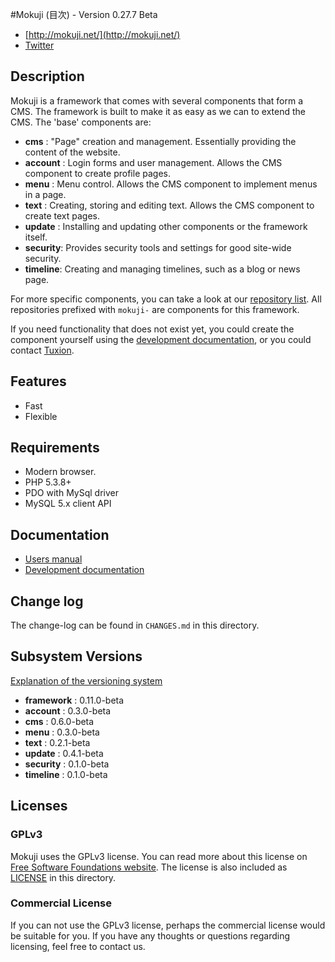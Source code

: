 #Mokuji (目次) - Version 0.27.7 Beta

* [http://mokuji.net/](http://mokuji.net/)
* [Twitter](http://twitter.com/mokujidev)


## Description

Mokuji is a framework that comes with several components that form a CMS. The framework is
built to make it as easy as we can to extend the CMS. The 'base' components are:

* __cms__     : "Page" creation and management. Essentially providing the content of the website.
* __account__ : Login forms and user management. Allows the CMS component to create profile pages.
* __menu__    : Menu control. Allows the CMS component to implement menus in a page.
* __text__    : Creating, storing and editing text. Allows the CMS component to create text pages.
* __update__  : Installing and updating other components or the framework itself.
* __security__: Provides security tools and settings for good site-wide security.
* __timeline__: Creating and managing timelines, such as a blog or news page.

For more specific components, you can take a look at our
[repository list](https://github.com/Tuxion). All repositories prefixed with `mokuji-` are
components for this framework.

If you need functionality that does not exist yet, you could create the component yourself
using the [development documentation](http://development.mokuji.org/), or you could contact
[Tuxion](http://web.tuxion.nl/).

## Features

* Fast
* Flexible

## Requirements

* Modern browser.
* PHP 5.3.8+
* PDO with MySql driver
* MySQL 5.x client API

## Documentation

* [Users manual](http://manual.mokuji.net/)
* [Development documentation](http://development.mokuji.org/)

## Change log

The change-log can be found in `CHANGES.md` in this directory.

## Subsystem Versions

[Explanation of the versioning system](http://development.mokuji.org/40/versioning?menu=43)

* __framework__ : 0.11.0-beta
* __account__   : 0.3.0-beta
* __cms__       : 0.6.0-beta
* __menu__      : 0.3.0-beta
* __text__      : 0.2.1-beta
* __update__    : 0.4.1-beta
* __security__  : 0.1.0-beta
* __timeline__  : 0.1.0-beta

## Licenses

### GPLv3

Mokuji uses the GPLv3 license. You can read more about this license on [Free Software
Foundations website](http://www.gnu.org/licenses/gpl-3.0.html). The license is also
included as [LICENSE](https://raw.github.com/Tuxion/mokuji/master/LICENSE) in this
directory.

### Commercial License

If you can not use the GPLv3 license, perhaps the commercial license would be suitable for
you. If you have any thoughts or questions regarding licensing, feel free to contact us.

